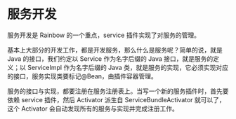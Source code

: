 # 服务开发

服务开发是 Rainbow 的一个重点，service 插件实现了对服务的管理。

基本上大部分的开发工作，都是开发服务，那么什么是服务呢？简单的说，就是 Java 的接口，我们约定以 Service 作为名字后缀的 Java 接口，就是服务的定义；以 ServiceImpl 作为名字后缀的 Java 类，就是服务的实现，它必须实现对应的接口，服务实现类要标记@Bean，由插件容器管理。

服务的接口与实现，都要注册在服务注册表上。当写一个新的服务插件时，首先要依赖 service 插件，然后 Activator 派生自 ServiceBundleActivator 就可以了，这个 Activator 会自动发现所有的服务与实现并完成注册工作。
